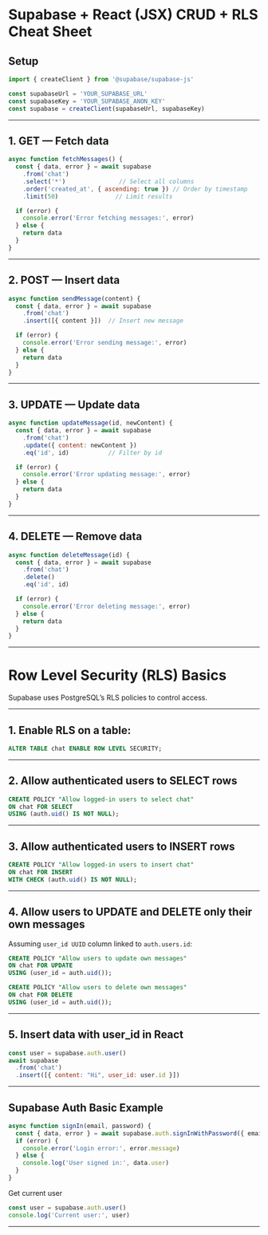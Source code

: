 
# Supabase + React (JSX) CRUD + RLS Cheat Sheet

## Setup

```jsx
import { createClient } from '@supabase/supabase-js'

const supabaseUrl = 'YOUR_SUPABASE_URL'
const supabaseKey = 'YOUR_SUPABASE_ANON_KEY'
const supabase = createClient(supabaseUrl, supabaseKey)
```

---

## 1. GET — Fetch data

```jsx
async function fetchMessages() {
  const { data, error } = await supabase
    .from('chat')
    .select('*')               // Select all columns
    .order('created_at', { ascending: true }) // Order by timestamp
    .limit(50)                // Limit results

  if (error) {
    console.error('Error fetching messages:', error)
  } else {
    return data
  }
}
```

---

## 2. POST — Insert data

```jsx
async function sendMessage(content) {
  const { data, error } = await supabase
    .from('chat')
    .insert([{ content }])  // Insert new message

  if (error) {
    console.error('Error sending message:', error)
  } else {
    return data
  }
}
```

---

## 3. UPDATE — Update data

```jsx
async function updateMessage(id, newContent) {
  const { data, error } = await supabase
    .from('chat')
    .update({ content: newContent })
    .eq('id', id)           // Filter by id

  if (error) {
    console.error('Error updating message:', error)
  } else {
    return data
  }
}
```

---

## 4. DELETE — Remove data

```jsx
async function deleteMessage(id) {
  const { data, error } = await supabase
    .from('chat')
    .delete()
    .eq('id', id)

  if (error) {
    console.error('Error deleting message:', error)
  } else {
    return data
  }
}
```

---

# Row Level Security (RLS) Basics

Supabase uses PostgreSQL’s RLS policies to control access.

---

## 1. Enable RLS on a table:

```sql
ALTER TABLE chat ENABLE ROW LEVEL SECURITY;
```

---

## 2. Allow authenticated users to SELECT rows

```sql
CREATE POLICY "Allow logged-in users to select chat"
ON chat FOR SELECT
USING (auth.uid() IS NOT NULL);
```

---

## 3. Allow authenticated users to INSERT rows

```sql
CREATE POLICY "Allow logged-in users to insert chat"
ON chat FOR INSERT
WITH CHECK (auth.uid() IS NOT NULL);
```

---

## 4. Allow users to UPDATE and DELETE only their own messages

Assuming `user_id UUID` column linked to `auth.users.id`:

```sql
CREATE POLICY "Allow users to update own messages"
ON chat FOR UPDATE
USING (user_id = auth.uid());

CREATE POLICY "Allow users to delete own messages"
ON chat FOR DELETE
USING (user_id = auth.uid());
```

---

## 5. Insert data with user_id in React

```jsx
const user = supabase.auth.user()
await supabase
  .from('chat')
  .insert([{ content: "Hi", user_id: user.id }])
```

---
## Supabase Auth Basic Example
```jsx
async function signIn(email, password) {
  const { data, error } = await supabase.auth.signInWithPassword({ email, password })
  if (error) {
    console.error('Login error:', error.message)
  } else {
    console.log('User signed in:', data.user)
  }
}
```

Get current user
```jsx
const user = supabase.auth.user()
console.log('Current user:', user)
```

---




